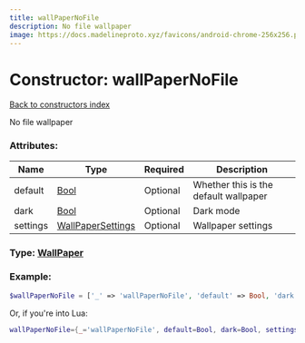 ```yaml
---
title: wallPaperNoFile
description: No file wallpaper
image: https://docs.madelineproto.xyz/favicons/android-chrome-256x256.png
---
```

# Constructor: wallPaperNoFile  
[Back to constructors index](index.md)



No file wallpaper

### Attributes:

| Name     |    Type       | Required | Description |
|----------|---------------|----------|-------------|
|default|[Bool](../types/Bool.md) | Optional|Whether this is the default wallpaper|
|dark|[Bool](../types/Bool.md) | Optional|Dark mode|
|settings|[WallPaperSettings](../types/WallPaperSettings.md) | Optional|Wallpaper settings|



### Type: [WallPaper](../types/WallPaper.md)


### Example:

```php
$wallPaperNoFile = ['_' => 'wallPaperNoFile', 'default' => Bool, 'dark' => Bool, 'settings' => WallPaperSettings];
```  


Or, if you're into Lua:

```lua
wallPaperNoFile={_='wallPaperNoFile', default=Bool, dark=Bool, settings=WallPaperSettings}

```


